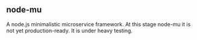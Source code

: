 ## node-mu

A node.js minimalistic microservice framework. At this stage node-mu it is not yet production-ready. It is under heavy testing.

